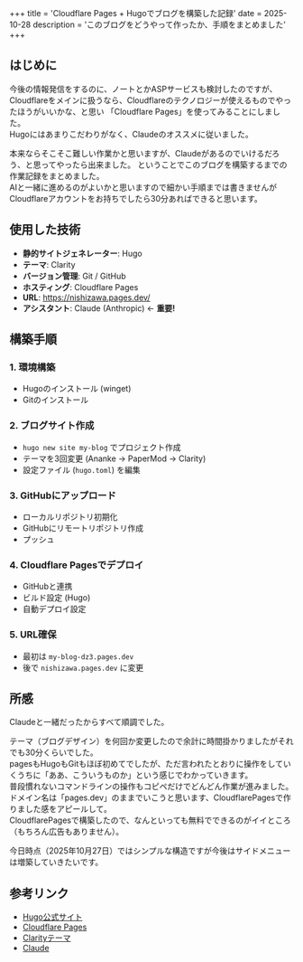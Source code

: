 +++
title = 'Cloudflare Pages + Hugoでブログを構築した記録'
date = 2025-10-28
description = 'このブログをどうやって作ったか、手順をまとめました'
+++

## はじめに

今後の情報発信をするのに、ノートとかASPサービスも検討したのですが、    
Cloudflareをメインに扱うなら、Cloudflareのテクノロジーが使えるものでやったほうがいいかな、と思い
「Cloudflare Pages」を使ってみることにしました。  
Hugoにはあまりこだわりがなく、Claudeのオススメに従いました。

本来ならそこそこ難しい作業かと思いますが、Claudeがあるのでいけるだろう、と思ってやったら出来ました。 
ということでこのブログを構築するまでの作業記録をまとめました。  
AIと一緒に進めるのがよいかと思いますので細かい手順までは書きませんがCloudflareアカウントをお持ちでしたら30分あればできると思います。

## 使用した技術

- **静的サイトジェネレーター**: Hugo
- **テーマ**: Clarity
- **バージョン管理**: Git / GitHub
- **ホスティング**: Cloudflare Pages
- **URL**: https://nishizawa.pages.dev/
- **アシスタント**: Claude (Anthropic) ← **重要!**

## 構築手順

### 1. 環境構築
- Hugoのインストール (winget)
- Gitのインストール

### 2. ブログサイト作成
- `hugo new site my-blog` でプロジェクト作成
- テーマを3回変更 (Ananke → PaperMod → Clarity)
- 設定ファイル (`hugo.toml`) を編集

### 3. GitHubにアップロード
- ローカルリポジトリ初期化
- GitHubにリモートリポジトリ作成
- プッシュ

### 4. Cloudflare Pagesでデプロイ
- GitHubと連携
- ビルド設定 (Hugo)
- 自動デプロイ設定

### 5. URL確保
- 最初は `my-blog-dz3.pages.dev`
- 後で `nishizawa.pages.dev` に変更

## 所感

Claudeと一緒だったからすべて順調でした。  

テーマ（ブログデザイン）を何回か変更したので余計に時間掛かりましたがそれでも30分くらいでした。  
pagesもHugoもGitもほぼ初めてでしたが、ただ言われたとおりに操作をしていくうちに「ああ、こういうものか」という感じでわかっていきます。  
普段慣れないコマンドラインの操作もコピペだけでどんどん作業が進みました。  
ドメイン名は「pages.dev」のままでいこうと思います、CloudflarePagesで作りました感をアピールして。  
CloudflarePagesで構築したので、なんといっても無料でできるのがイイところ（もちろん広告もありません）。  

今日時点（2025年10月27日）ではシンプルな構造ですが今後はサイドメニューは増築していきたいです。

## 参考リンク

- [Hugo公式サイト](https://gohugo.io/)
- [Cloudflare Pages](https://pages.cloudflare.com/)
- [Clarityテーマ](https://github.com/chipzoller/hugo-clarity)
- [Claude](https://claude.ai/)